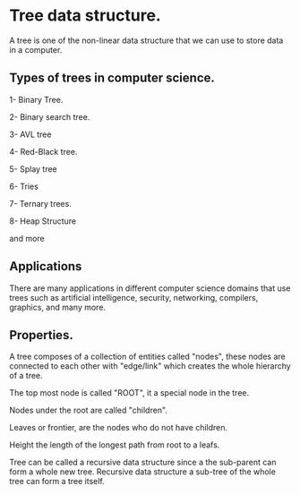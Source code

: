 # Tree data structure.

A tree is one of the non-linear data structure that we can use to store data in a computer.


## Types of trees in computer science.

1- Binary Tree.

2- Binary search tree.

3- AVL tree

4- Red-Black tree.

5- Splay tree

6- Tries

7- Ternary trees.

8- Heap Structure

and more


## Applications

There are many applications in different computer science domains that use trees such as artificial intelligence, security,
networking, compilers, graphics, and many more.


## Properties.

A tree composes of a collection of entities called "nodes", these nodes are connected to each other with "edge/link" which creates the whole hierarchy of a tree.


The top most node is called "ROOT", it a special node in the tree.


Nodes under the root are called "children".


Leaves or frontier, are the nodes who do not have children.


Height the length of the longest path from root to a leafs.


Tree can be called a recursive data structure since a the sub-parent can form a whole new tree. Recursive data structure a sub-tree of the whole tree can form a tree itself. 
